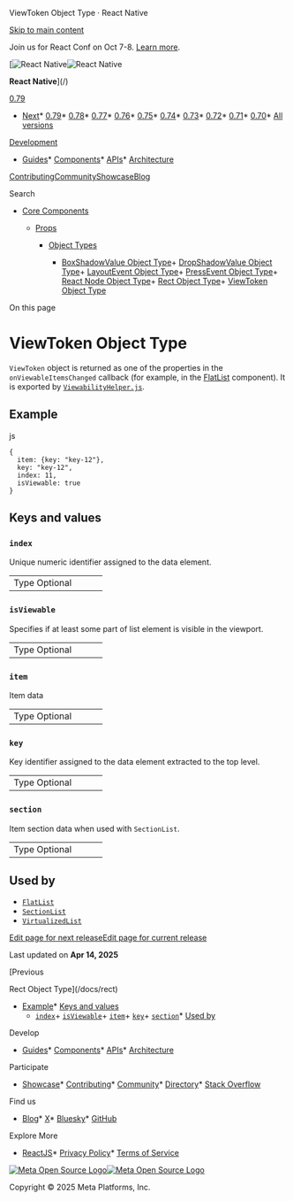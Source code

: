 ViewToken Object Type · React Native

[Skip to main content](#__docusaurus_skipToContent_fallback)

Join us for React Conf on Oct 7-8. [Learn more](https://conf.react.dev).

[![React Native](/img/header_logo.svg)![React Native](/img/header_logo.svg)

**React Native**](/)

[0.79](/docs/viewtoken)

* [Next](/docs/next/viewtoken)* [0.79](/docs/viewtoken)* [0.78](/docs/0.78/viewtoken)* [0.77](/docs/0.77/viewtoken)* [0.76](/docs/0.76/viewtoken)* [0.75](/docs/0.75/viewtoken)* [0.74](/docs/0.74/viewtoken)* [0.73](/docs/0.73/viewtoken)* [0.72](/docs/0.72/viewtoken)* [0.71](/docs/0.71/viewtoken)* [0.70](/docs/0.70/viewtoken)* [All versions](/versions)

[Development](#)

* [Guides](/docs/getting-started)* [Components](/docs/components-and-apis)* [APIs](/docs/accessibilityinfo)* [Architecture](/architecture/overview)

[Contributing](/contributing/overview)[Community](/community/overview)[Showcase](/showcase)[Blog](/blog)

Search

* [Core Components](/docs/components-and-apis)

  * [Props](/docs/image-style-props)

    * [Object Types](/docs/boxshadowvalue)

      + [BoxShadowValue Object Type](/docs/boxshadowvalue)+ [DropShadowValue Object Type](/docs/dropshadowvalue)+ [LayoutEvent Object Type](/docs/layoutevent)+ [PressEvent Object Type](/docs/pressevent)+ [React Node Object Type](/docs/react-node)+ [Rect Object Type](/docs/rect)+ [ViewToken Object Type](/docs/viewtoken)

On this page

ViewToken Object Type
=====================

`ViewToken` object is returned as one of the properties in the `onViewableItemsChanged` callback (for example, in the [FlatList](/docs/flatlist) component). It is exported by [`ViewabilityHelper.js`](https://github.com/facebook/react-native/blob/main/packages/react-native/Libraries/Lists/ViewabilityHelper.js).

Example[​](#example "Direct link to Example")
---------------------------------------------

js

```
{  
  item: {key: "key-12"},  
  key: "key-12",  
  index: 11,  
  isViewable: true  
}  

```

Keys and values[​](#keys-and-values "Direct link to Keys and values")
---------------------------------------------------------------------

### `index`[​](#index "Direct link to index")

Unique numeric identifier assigned to the data element.

|  |  |  |  |
| --- | --- | --- | --- |
| Type Optional|  |  | | --- | --- | | number Yes | | | |

### `isViewable`[​](#isviewable "Direct link to isviewable")

Specifies if at least some part of list element is visible in the viewport.

|  |  |  |  |
| --- | --- | --- | --- |
| Type Optional|  |  | | --- | --- | | boolean No | | | |

### `item`[​](#item "Direct link to item")

Item data

|  |  |  |  |
| --- | --- | --- | --- |
| Type Optional|  |  | | --- | --- | | any No | | | |

### `key`[​](#key "Direct link to key")

Key identifier assigned to the data element extracted to the top level.

|  |  |  |  |
| --- | --- | --- | --- |
| Type Optional|  |  | | --- | --- | | string No | | | |

### `section`[​](#section "Direct link to section")

Item section data when used with `SectionList`.

|  |  |  |  |
| --- | --- | --- | --- |
| Type Optional|  |  | | --- | --- | | any Yes | | | |

Used by[​](#used-by "Direct link to Used by")
---------------------------------------------

* [`FlatList`](/docs/flatlist)
* [`SectionList`](/docs/sectionlist)
* [`VirtualizedList`](/docs/virtualizedlist)

[Edit page for next release](https://github.com/facebook/react-native-website/edit/main/docs/viewtoken.md)[Edit page for current release](https://github.com/facebook/react-native-website/edit/main/website/versioned_docs/version-0.79/viewtoken.md)

Last updated on **Apr 14, 2025**

[Previous

Rect Object Type](/docs/rect)

* [Example](#example)* [Keys and values](#keys-and-values)
    + [`index`](#index)+ [`isViewable`](#isviewable)+ [`item`](#item)+ [`key`](#key)+ [`section`](#section)* [Used by](#used-by)

Develop

* [Guides](/docs/getting-started)* [Components](/docs/components-and-apis)* [APIs](/docs/accessibilityinfo)* [Architecture](/architecture/overview)

Participate

* [Showcase](/showcase)* [Contributing](/contributing/overview)* [Community](/community/overview)* [Directory](https://reactnative.directory/)* [Stack Overflow](https://stackoverflow.com/questions/tagged/react-native)

Find us

* [Blog](/blog)* [X](https://x.com/reactnative)* [Bluesky](https://bsky.app/profile/reactnative.dev)* [GitHub](https://github.com/facebook/react-native)

Explore More

* [ReactJS](https://react.dev/)* [Privacy Policy](https://opensource.fb.com/legal/privacy/)* [Terms of Service](https://opensource.fb.com/legal/terms/)

[![Meta Open Source Logo](/img/oss_logo.svg)![Meta Open Source Logo](/img/oss_logo.svg)](https://opensource.fb.com/)

Copyright © 2025 Meta Platforms, Inc.
